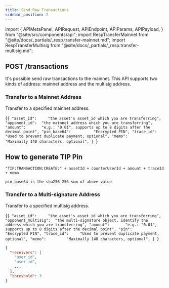 ```yaml
---
title: Send Raw Transactions
sidebar_position: 2
---
```


import {
  APIMetaPanel,
  APIRequest,
  APIEndpoint,
  APIParams,
  APIPayload,
} from "@site/src/components/api";
import RespTransferMainnet from "@site/docs/_partials/_resp.transfer-mainnet.md";
import RespTransferMultisig from "@site/docs/_partials/_resp.transfer-multisig.md";

## POST /transactions

It's possible send raw transactions to the mainnet. This API supports two kinds of address: mainnet address and the multisig address.

### Transfer to a Mainnet Address

Transfer to a specified mainnet address.

<APIEndpoint url="/transactions" />

<APIMetaPanel scope="Authorized" scopeNote="" />

<APIPayload>{`{
  "asset_id":     "the asset's asset_id which you are transferring",
  "opponent_id":  "the mainnet address which you are transferring",
  "amount":       "e.g.: "0.01", supports up to 8 digits after the decimal point",
  "pin_base64":          "Encrypted PIN",
  "trace_id":     "Used to prevent duplicate payment, optional",
  "memo":         "Maximally 140 characters, optional",
}
`}</APIPayload>

## How to generate TIP Pin

```
"TIP:TRANSACTION:CREATE:" + assetId + counterUserId + amount + traceId + memo

pin_base64 is the sha256-256 sum of above value
```

<APIRequest
  title="Transfer to Mainnet"
  method="POST"
  url='/transactions --data &apos;{"amount":"10","asset_id":"43d61dcd-e413-450d-80b8-101d5e903357","opponent_key":"XINDEhAA8ArWDJBF5fJQvrtKdZQ4X28KmkScm5FtwdJGx9CiB1Hjadk4baMLMRjsGY5L8QDbVKuC7jvep1m8k4zZN7BGvvXP","memo":"hello","pin":"F39IsJmUaZW03VMV/01lHyY2RCoZ7/X764akX+EmthIc4uVsWAWQTM/IxX5Z9C1y","trace_id":"7c67e8e8-b142-488b-80a3-61d4d29c90bf"}&apos;'
/>

<RespTransferMainnet />

### Transfer to a Multi-signature Address

Transfer to a specified multisig address.

<APIEndpoint url="/transactions" />

<APIMetaPanel scope="Authorized" scopeNote="" />

<APIPayload>{`{
  "asset_id":     "the asset's asset_id which you are transferring",
  "opponent_multisig":  "the multi-signature object, identify the address which you are transferring",
  "amount":       "e.g.: "0.01", supports up to 8 digits after the decimal point",
  "pin":          "Encrypted PIN",
  "trace_id":     "Used to prevent duplicate payment, optional",
  "memo":         "Maximally 140 characters, optional",
}
`}</APIPayload>

```json title="opponent_multisig"
{
  "receivers": [
    "user_id",
    "user_id",
    ...
  ],
  "threshold": 3
}
```

<APIRequest
  title="Transfer to Mainnet"
  method="POST"
  url='/transactions --data &apos;{"amount":"10","asset_id":"43d61dcd-e413-450d-80b8-101d5e903357","opponent_multisig":{"receivers": ["00c5a4ae-dcdc-48db-ab8e-a7eef69b441d","087e91ff-7169-451a-aaaa-5b3297411a4b","105f6e8b-d249-4b4d-9beb-e03cefaebc37"], "threshold": 2},"memo":"hello","pin":"F39IsJmUaZW03VMV/01lHyY2RCoZ7/X764akX+EmthIc4uVsWAWQTM/IxX5Z9C1y","trace_id":"7c67e8e8-b142-488b-80a3-61d4d29c90bf"}&apos;'
/>

<RespTransferMultisig />
